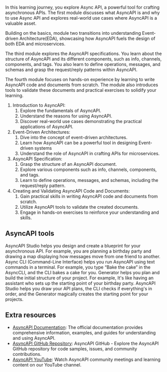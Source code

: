 In this learning journey, you explore Async API, a powerful tool for crafting asynchronous APIs. The first module discusses what AsyncAPI is and why to use Async API and explores real-world use cases where AsyncAPI is a valuable asset.

Building on the basics, module two transitions into understanding Event-driven Architecture(EDA), showcasing how AsyncAPI fuels the design of both EDA and microservices.

The third module explores the AsyncAPI specifications. You learn about the structure of AsyncAPI and its different components, such as info, channels, components, and tags. You also learn to define operations, messages, and schemas and grasp the request/reply patterns within AsyncAPI.

The fourth module focuses on hands-on experience by learning to write AsyncAPI code and documents from scratch. The module also introduces tools to validate these documents and practical exercises to solidify your learning.

1. Introduction to AsyncAPI:
   1. Explore the fundamentals of AsyncAPI.
   1. Understand the reasons for using AsyncAPI.
   1. Discover real-world use cases demonstrating the practical applications of AsyncAPI.
1. Event-Driven Architectures:
   1. Dive into the concept of event-driven architectures.
   1. Learn how AsyncAPI can be a powerful tool in designing Event-driven systems
   1. Understand the role of AsyncAPI in crafting APIs for microservices.
1. AsyncAPI Specification:
   1. Grasp the structure of an AsyncAPI document.
   1. Explore various components such as info, channels, components, and tags.
   1. Learn to define operations, messages, and schemas, including the request/reply pattern.
1. Creating and Validating AsyncAPI Code and Documents:
   1. Gain practical skills in writing AsyncAPI code and documents from scratch.
   1. Utilize AsyncAPI tools to validate the created documents.
   1. Engage in hands-on exercises to reinforce your understanding and skills.

## AsyncAPI tools


AsyncAPI Studio helps you design and create a blueprint for your asynchronous API. For example, you are planning a birthday party and drawing a map displaying how messages move from one friend to another.
Async CLI (Command-Line Interface) helps you run AsyncAPI using text commands in a terminal. For example, you type “Bake the cake” in the AsyncCLI, and the CLI bakes a cake for you.
Generator helps you plan and build the initial structure of your project. For example, It's like having an assistant who sets up the starting point of your birthday party.
AsyncAPI Studio helps you draw your API plans, the CLI checks if everything's in order, and the Generator magically creates the starting point for your projects.

## Extra resources

- [AsyncAPI Documentation](https://www.asyncapi.com/docs/): The official documentation provides comprehensive information, examples, and guides for understanding and using AsyncAPI.
- [AsyncAPI GitHub Repository](https://github.com/asyncapi/asyncapi): AsyncAPI GitHub - Explore the AsyncAPI GitHub repository for code samples, issues, and community contributions.
- [AsyncAPI YouTube](https://www.youtube.com/c/AsyncAPI): Watch AsyncAPI community meetings and learning content on our YouTube channel.
